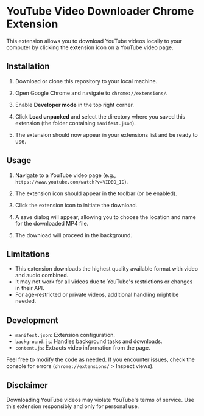 # YouTube Video Downloader Chrome Extension

This extension allows you to download YouTube videos locally to your computer by clicking the extension icon on a YouTube video page.

## Installation

1. Download or clone this repository to your local machine.

2. Open Google Chrome and navigate to `chrome://extensions/`.

3. Enable **Developer mode** in the top right corner.

4. Click **Load unpacked** and select the directory where you saved this extension (the folder containing `manifest.json`).

5. The extension should now appear in your extensions list and be ready to use.

## Usage

1. Navigate to a YouTube video page (e.g., `https://www.youtube.com/watch?v=VIDEO_ID`).

2. The extension icon should appear in the toolbar (or be enabled).

3. Click the extension icon to initiate the download.

4. A save dialog will appear, allowing you to choose the location and name for the downloaded MP4 file.

5. The download will proceed in the background.

## Limitations

- This extension downloads the highest quality available format with video and audio combined.
- It may not work for all videos due to YouTube's restrictions or changes in their API.
- For age-restricted or private videos, additional handling might be needed.

## Development

- `manifest.json`: Extension configuration.
- `background.js`: Handles background tasks and downloads.
- `content.js`: Extracts video information from the page.

Feel free to modify the code as needed. If you encounter issues, check the console for errors (`chrome://extensions/` > Inspect views).

## Disclaimer

Downloading YouTube videos may violate YouTube's terms of service. Use this extension responsibly and only for personal use. 